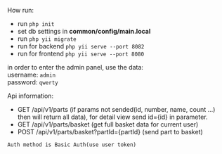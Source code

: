 How run:
- run `php init`
- set db settings in **common/config/main.local**
- run `php yii migrate`
- run for backend `php yii serve --port 8082`
- run for frontend `php yii serve --port 8080`

in order to enter the admin panel, use the data: <br />
username: `admin` <br />
password: `qwerty`

Api information:
- GET /api/v1/parts (if params not sended(id, number, name, count ...) then will return all data), for detail view send id={id} in parameter.
- GET /api/v1/parts/basket (get full basket data for current user)
- POST /api/v1/parts/basket?partId={partId} (send part to basket)

`Auth method is Basic Auth(use user token)` <br />